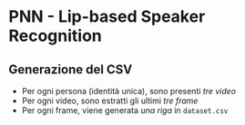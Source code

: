 # PNN - Lip-based Speaker Recognition

## Generazione del CSV

- Per ogni persona (identità unica), sono presenti *tre video*
- Per ogni video, sono estratti gli ultimi *tre frame*
- Per ogni frame, viene generata *una riga* in `dataset.csv`